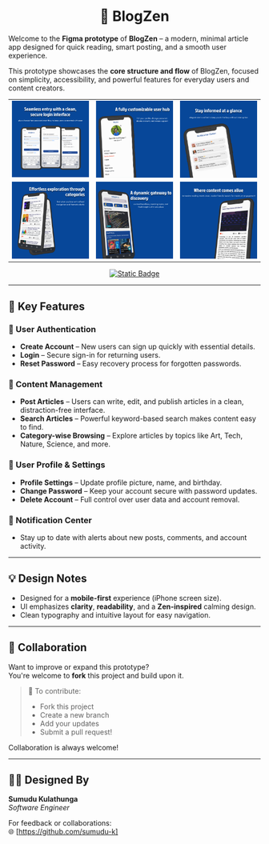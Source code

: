 <h1 align="center">📘 BlogZen</h1>

Welcome to the **Figma prototype** of **BlogZen** – a modern, minimal article app designed for quick reading, smart posting, and a smooth user experience.

This prototype showcases the **core structure and flow** of BlogZen, focused on simplicity, accessibility, and powerful features for everyday users and content creators.


<table>
  <tr>
    <td><img src="https://raw.githubusercontent.com/sumudu-k/BlogZen---Figma-Prototype/refs/heads/main/Mockup%20Collection 😍/login_m.png" alt="Mockup 1" width="300"/></td>
    <td><img src="https://raw.githubusercontent.com/sumudu-k/BlogZen---Figma-Prototype/refs/heads/main/Mockup%20Collection 😍/profile_m.png" alt="Mockup 2" width="300"/></td>
    <td><img src="https://raw.githubusercontent.com/sumudu-k/BlogZen---Figma-Prototype/refs/heads/main/Mockup%20Collection 😍/notification_m.png" alt="Mockup 3" width="300"/></td>
  </tr>
  <tr>
    <td><img src="https://raw.githubusercontent.com/sumudu-k/BlogZen---Figma-Prototype/refs/heads/main/Mockup%20Collection 😍/article_card_m.png" alt="Mockup 4" width="300"/></td>
    <td><img src="https://raw.githubusercontent.com/sumudu-k/BlogZen---Figma-Prototype/refs/heads/main/Mockup%20Collection 😍/home_m.png" alt="Mockup 5" width="300"/></td>
    <td><img src="https://raw.githubusercontent.com/sumudu-k/BlogZen---Figma-Prototype/refs/heads/main/Mockup%20Collection 😍/article_m.png" alt="Mockup 6" width="300"/></td>
  </tr>
</table>


<p align="center">
  <a href="https://github.com/sumudu-k/BlogZen---Figma-Prototype/blob/main/Mockup%20Collection%20%F0%9F%98%8D/mockup.pdf">
    <img src="https://img.shields.io/badge/View%20Full%20Mockup%20PDF-blue?style=for-the-badge&logoColor=blue&logoSize=small&color=%23ee0000" alt="Static Badge">
  </a>
</p>


---



## 🚀 Key Features

### 🔐 User Authentication

- **Create Account** – New users can sign up quickly with essential details.
- **Login** – Secure sign-in for returning users.
- **Reset Password** – Easy recovery process for forgotten passwords.

### 📝 Content Management

- **Post Articles** – Users can write, edit, and publish articles in a clean, distraction-free interface.
- **Search Articles** – Powerful keyword-based search makes content easy to find.
- **Category-wise Browsing** – Explore articles by topics like Art, Tech, Nature, Science, and more.

### 👤 User Profile & Settings

- **Profile Settings** – Update profile picture, name, and birthday.
- **Change Password** – Keep your account secure with password updates.
- **Delete Account** – Full control over user data and account removal.

### 🔔 Notification Center

- Stay up to date with alerts about new posts, comments, and account activity.

---

## 💡 Design Notes

- Designed for a **mobile-first** experience (iPhone screen size).
- UI emphasizes **clarity**, **readability**, and a **Zen-inspired** calming design.
- Clean typography and intuitive layout for easy navigation.

---

## 🤝 Collaboration

Want to improve or expand this prototype?  
You're welcome to **fork** this project and build upon it.

> 📎 To contribute:
>
> - Fork this project
> - Create a new branch
> - Add your updates
> - Submit a pull request!

Collaboration is always welcome!

---

## 🧑‍🎨 Designed By

**Sumudu Kulathunga**  
_Software Engineer_

For feedback or collaborations:  
🌐 [https://github.com/sumudu-k]
